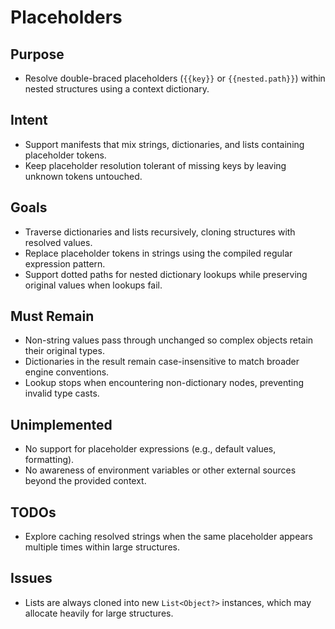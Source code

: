 # Placeholders

## Purpose
- Resolve double-braced placeholders (`{{key}}` or `{{nested.path}}`) within nested structures using a context dictionary.

## Intent
- Support manifests that mix strings, dictionaries, and lists containing placeholder tokens.
- Keep placeholder resolution tolerant of missing keys by leaving unknown tokens untouched.

## Goals
- Traverse dictionaries and lists recursively, cloning structures with resolved values.
- Replace placeholder tokens in strings using the compiled regular expression pattern.
- Support dotted paths for nested dictionary lookups while preserving original values when lookups fail.

## Must Remain
- Non-string values pass through unchanged so complex objects retain their original types.
- Dictionaries in the result remain case-insensitive to match broader engine conventions.
- Lookup stops when encountering non-dictionary nodes, preventing invalid type casts.

## Unimplemented
- No support for placeholder expressions (e.g., default values, formatting).
- No awareness of environment variables or other external sources beyond the provided context.

## TODOs
- Explore caching resolved strings when the same placeholder appears multiple times within large structures.

## Issues
- Lists are always cloned into new `List<Object?>` instances, which may allocate heavily for large structures.
